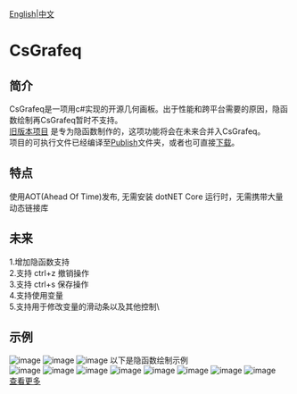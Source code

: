 ﻿[English](README.md)|[中文](README_ZH.md)
# CsGrafeq

## 简介

CsGrafeq是一项用c#实现的开源几何画板。出于性能和跨平台需要的原因，隐函数绘制再CsGrafeq暂时不支持。\
[旧版本项目](./OldVersion/README.md) 是专为隐函数制作的，这项功能将会在未来合并入CsGrafeq。\
项目的可执行文件已经编译至[Publish](./Publish)文件夹，或者也可直接[下载]("https://wwzt.lanzoul.com/is26E349oheh")。

## 特点
使用AOT(Ahead Of Time)发布, 无需安装 dotNET Core 运行时，无需携带大量动态链接库

## 未来
1.增加隐函数支持\
2.支持 ctrl+z 撤销操作\
3.支持 ctrl+s 保存操作\
4.支持使用变量\
5.支持用于修改变量的滑动条以及其他控制\

## 示例
![image](Example/1.bmp)
![image](Example/2.bmp)
![image](Example/3.bmp)
以下是隐函数绘制示例\
![image](OldVersion/ExampleImage/1-1.jpg)
![image](OldVersion/ExampleImage/1-2.jpg)
![image](OldVersion/ExampleImage/1-3.jpg)
![image](OldVersion/ExampleImage/1-4.jpg)
![image](OldVersion/ExampleImage/1-5.jpg)
![image](OldVersion/ExampleImage/1-6.jpg)
![image](OldVersion/ExampleImage/1-7.jpg)
![image](OldVersion/ExampleImage/1-8.jpg)\
[查看更多](OldVersion/Example.md) 
